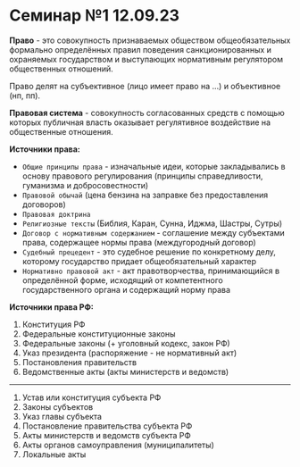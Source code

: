 # Семинар №1 12.09.23

**Право** - это совокупность признаваемых обществом общеобязательных формально определённых правил поведения санкционированных и охраняемых государством и выступающих нормативным регулятором общественных отношений.

Право делят на субъективное (лицо имеет право на …) и объективное (нп, пп).

**Правовая система** - совокупность согласованных средств с помощью которых публичная власть оказывает регулятивное воздействие на общественные отношения.

**Источники права:**

- `Общие принципы права` - изначальные идеи, которые закладывались в основу правового регулирования (принципы справедливости, гуманизма и добросовестности)
- `Правовой обычай` (цена бензина на заправке без предоставления договоров)
- `Правовая доктрина`
- `Религиозные тексты` (Библия, Каран, Сунна, Иджма, Шастры, Сутры)
- `Договор с нормативным содержанием` - соглашение между субъектами права, содержащее нормы права (междугородный договор)
- `Судебный прецедент` - это судебное решение по конкретному делу, которому государство придает общеобязательный характер
- `Нормативно правовой акт` - акт правотворчества, принимающийся в определённой форме, исходящий от компетентного государственного органа и содержащий норму права

**Источники права РФ:**

1. Конституция РФ
2. Федеральные конституционные законы
3. Федеральные законы (+ уголовный кодекс, закон РФ)
4. Указ президента (распоряжение - не нормативный акт)
5. Постановления правительств
6. Ведомственные акты (акты министерств и ведомств)

---

1. Устав или конституция субъекта РФ
2. Законы субъектов
3. Указ главы субъекта
4. Постановление правительства субъекта РФ
5. Акты министерств и ведомств субъекта РФ
6. Акты органов самоуправления (муниципалитеты)
7. Локальные акты
